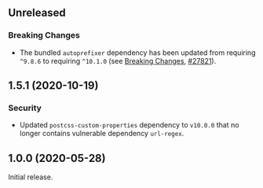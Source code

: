 <!-- Learn how to maintain this file at https://github.com/WordPress/gutenberg/tree/master/packages#maintaining-changelogs. -->

## Unreleased

### Breaking Changes

-   The bundled `autoprefixer` dependency has been updated from requiring `^9.8.6` to requiring `^10.1.0` (see [Breaking Changes](https://github.com/postcss/autoprefixer/releases/tag/10.0.0), [#27821](https://github.com/WordPress/gutenberg/pull/27821)).

## 1.5.1 (2020-10-19)

### Security

-   Updated `postcss-custom-properties` dependency to `v10.0.0` that no longer contains vulnerable dependency `url-regex`.

## 1.0.0 (2020-05-28)

Initial release.
